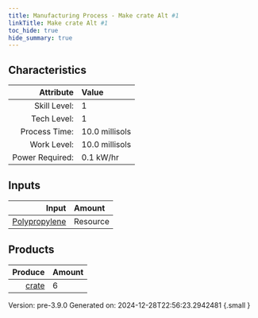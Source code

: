 ```yaml
---
title: Manufacturing Process - Make crate Alt #1
linkTitle: Make crate Alt #1
toc_hide: true
hide_summary: true
---
```



## Characteristics

| Attribute      | Value |
|--------:|:------|
|Skill Level:|1|
|Tech Level:|1|
|Process Time:|10.0 millisols|
|Work Level:|10.0 millisols|
|Power Required:|0.1 kW/hr|

## Inputs

| Input      | Amount |
|--------:|:------|
|[Polypropylene](/docs/definitions/resource/polypropylene)|Resource|7.8 kg|

## Products


| Produce      | Amount |
|--------:|:------|
|[crate](/docs/definitions/null/crate)|6|


Version: pre-3.9.0 Generated on: 2024-12-28T22:56:23.2942481
{.small }

